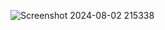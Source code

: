 ![Screenshot 2024-08-02 215338](https://github.com/user-attachments/assets/ccf6fb2f-f8ae-47d5-b9fc-8d45e3f25def)

